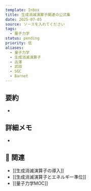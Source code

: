 ```yaml
---
template: Inbox
title: 生成消滅演算子関連の公式集
date: 2025-07-05
source: ソースを入れてください
tags:
  - 量子力学
status: pending
priority: 低
aliases:
  - 量子力学
  - 生成消滅演算子
  - 古澤
  - 武田
  - SGC
  - Barnet
---
```


## 要約
- 

## 詳細メモ
- 

## 🔗 関連
- [[生成消滅演算子の導入]]
- [[生成消滅演算子とエネルギー準位]]
- [[量子力学MOC]]
